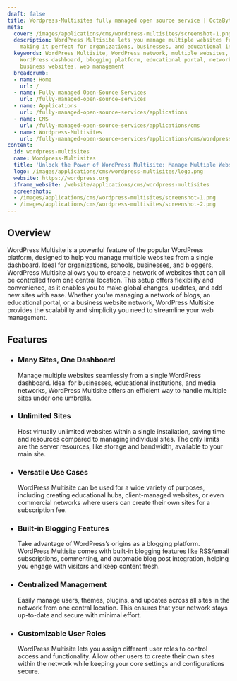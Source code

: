 ```yaml
---
draft: false
title: Wordpress-Multisites fully managed open source service | OctaByte.io
meta:
  cover: /images/applications/cms/wordpress-multisites/screenshot-1.png
  description: WordPress Multisite lets you manage multiple websites from one dashboard,
    making it perfect for organizations, businesses, and educational institutions.
  keywords: WordPress Multisite, WordPress network, multiple websites, manage websites,
    WordPress dashboard, blogging platform, educational portal, network of sites,
    business websites, web management
  breadcrumb:
  - name: Home
    url: /
  - name: Fully managed Open-Source Services
    url: /fully-managed-open-source-services
  - name: Applications
    url: /fully-managed-open-source-services/applications
  - name: CMS
    url: /fully-managed-open-source-services/applications/cms
  - name: Wordpress-Multisites
    url: /fully-managed-open-source-services/applications/cms/wordpress-multisites
content:
  id: wordpress-multisites
  name: Wordpress-Multisites
  title: 'Unlock the Power of WordPress Multisite: Manage Multiple Websites Effortlessly'
  logo: /images/applications/cms/wordpress-multisites/logo.png
  website: https://wordpress.org
  iframe_website: /website/applications/cms/wordpress-multisites
  screenshots:
  - /images/applications/cms/wordpress-multisites/screenshot-1.png
  - /images/applications/cms/wordpress-multisites/screenshot-2.png
---
```


## Overview

WordPress Multisite is a powerful feature of the popular WordPress platform, designed to help you manage multiple websites from a single dashboard. Ideal for organizations, schools, businesses, and bloggers, WordPress Multisite allows you to create a network of websites that can all be controlled from one central location. This setup offers flexibility and convenience, as it enables you to make global changes, updates, and add new sites with ease. Whether you're managing a network of blogs, an educational portal, or a business website network, WordPress Multisite provides the scalability and simplicity you need to streamline your web management.

## Features

- ### Many Sites, One Dashboard

  Manage multiple websites seamlessly from a single WordPress dashboard. Ideal for businesses, educational institutions, and media networks, WordPress Multisite offers an efficient way to handle multiple sites under one umbrella.

- ### Unlimited Sites

  Host virtually unlimited websites within a single installation, saving time and resources compared to managing individual sites. The only limits are the server resources, like storage and bandwidth, available to your main site.

- ### Versatile Use Cases

  WordPress Multisite can be used for a wide variety of purposes, including creating educational hubs, client-managed websites, or even commercial networks where users can create their own sites for a subscription fee.

- ### Built-in Blogging Features

  Take advantage of WordPress’s origins as a blogging platform. WordPress Multisite comes with built-in blogging features like RSS/email subscriptions, commenting, and automatic blog post integration, helping you engage with visitors and keep content fresh.

- ### Centralized Management

  Easily manage users, themes, plugins, and updates across all sites in the network from one central location. This ensures that your network stays up-to-date and secure with minimal effort.

- ### Customizable User Roles

  WordPress Multisite lets you assign different user roles to control access and functionality. Allow other users to create their own sites within the network while keeping your core settings and configurations secure.